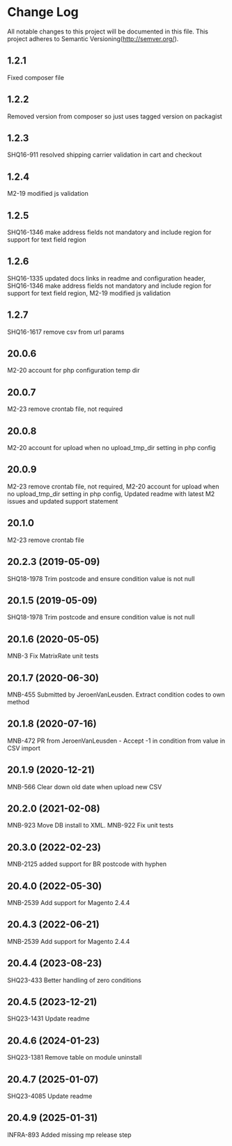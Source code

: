 # Change Log
All notable changes to this project will be documented in this file.
This project adheres to Semantic Versioning(http://semver.org/).

## 1.2.1
Fixed composer file

## 1.2.2
Removed version from composer so just uses tagged version on packagist

## 1.2.3
SHQ16-911 resolved shipping carrier validation in cart and checkout

## 1.2.4
M2-19 modified js validation

## 1.2.5
SHQ16-1346 make address fields not mandatory and include region for support for text field region

## 1.2.6
SHQ16-1335 updated docs links in readme and configuration header,  SHQ16-1346 make address fields not mandatory and include region for support for text field region, M2-19 modified js validation

## 1.2.7
SHQ16-1617 remove csv from url params

## 20.0.6
M2-20 account for php configuration temp dir

## 20.0.7
M2-23 remove crontab file, not required

## 20.0.8
M2-20 account for upload when no upload_tmp_dir setting in php config

## 20.0.9
M2-23 remove crontab file, not required, M2-20 account for upload when no upload_tmp_dir setting in php config, Updated readme with latest M2 issues and updated support statement

## 20.1.0
M2-23 remove crontab file

## 20.2.3 (2019-05-09)
SHQ18-1978 Trim postcode and ensure condition value is not null


## 20.1.5 (2019-05-09)
SHQ18-1978 Trim postcode and ensure condition value is not null


## 20.1.6 (2020-05-05)
MNB-3 Fix MatrixRate unit tests


## 20.1.7 (2020-06-30)
MNB-455 Submitted by JeroenVanLeusden. Extract condition codes to own method


## 20.1.8 (2020-07-16)
MNB-472 PR from JeroenVanLeusden - Accept -1 in condition from value in CSV import


## 20.1.9 (2020-12-21)
MNB-566 Clear down old date when upload new CSV


## 20.2.0 (2021-02-08)
MNB-923 Move DB install to XML. MNB-922 Fix unit tests


## 20.3.0 (2022-02-23)
MNB-2125 added support for BR postcode with hyphen
## 20.4.0 (2022-05-30)
MNB-2539 Add support for Magento 2.4.4


## 20.4.3 (2022-06-21)
MNB-2539 Add support for Magento 2.4.4


## 20.4.4 (2023-08-23)
SHQ23-433 Better handling of zero conditions


## 20.4.5 (2023-12-21)
SHQ23-1431 Update readme


## 20.4.6 (2024-01-23)
SHQ23-1381 Remove table on module uninstall


## 20.4.7 (2025-01-07)
SHQ23-4085 Update readme


## 20.4.9 (2025-01-31)
INFRA-893 Added missing mp release step


